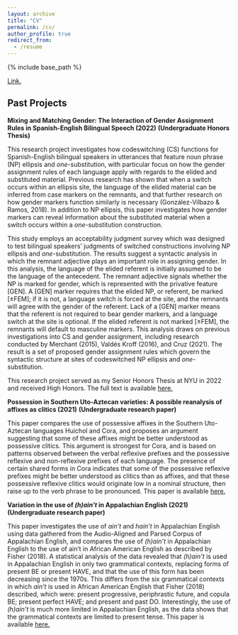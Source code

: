 ```yaml
---
layout: archive
title: "CV"
permalink: /cv/
author_profile: true
redirect_from:
  - /resume
---
```


{% include base_path %}

<a target="_blank" rel="noopener" href="/pdfs/CV_2025.pdf">Link.</a>

## Past Projects 

<b>Mixing and Matching Gender: The Interaction of Gender Assignment Rules in Spanish-English Bilingual Speech (2022)</b> 
<b>(Undergraduate Honors Thesis)</b>

This research project investigates how codeswitching (CS) functions for Spanish-English bilingual speakers in utterances that feature noun phrase (NP) ellipsis and <em>one</em>-substitution, with particular focus on how the gender assignment rules of each language apply with regards to the elided and substituted material. Previous research has shown that when a switch occurs within an ellipsis site, the language of the elided material can be inferred from case markers on the remnants, and that further research on how gender markers function similarly is necessary (González-Vilbazo & Ramos, 2018). In addition to NP ellipsis, this paper investigates how gender markers can reveal information about the substituted material when a switch occurs within a <em>one</em>-substitution construction. 

This study employs an acceptability judgment survey which was designed to test bilingual speakers’ judgments of switched constructions involving NP ellipsis and <em>one</em>-substitution. The results suggest a syntactic analysis in which the remnant adjective plays an important role in assigning gender. In this analysis, the language of the elided referent is initially assumed to be the language of the antecedent. The remnant adjective signals whether the NP is marked for gender, which is represented with the privative feature [GEN]. A [GEN] marker requires that the elided NP, or referent, be marked [±FEM]; if it is not, a language switch is forced at the site, and the remnants will agree with the gender of the referent. Lack of a [GEN] marker means that the referent is not required to bear gender markers, and a language switch at the site is optional. If the elided referent is not marked [±FEM], the remnants will default to masculine markers. This analysis draws on previous investigations into CS and gender assignment, including research conducted by Merchant (2015), Valdés Kroff (2016), and Cruz (2021). The result is a set of proposed gender assignment rules which govern the syntactic structure at sites of codeswitched NP ellipsis and <em>one</em>-substitution.

This research project served as my Senior Honors Thesis at NYU in 2022 and received High Honors. The full text is available <a target="_blank" rel="noopener" href="https://as.nyu.edu/content/dam/nyu-as/linguistics/documents/Winship%20(2022)%20Honors%20Thesis.pdf">here.</a>

<b>Possession in Southern Uto-Aztecan varieties: A possible reanalysis of affixes as clitics (2021)</b>
<b>(Undergraduate research paper)</b>

This paper compares the use of possessive affixes in the Southern Uto-Aztecan languages Huichol and Cora, and proposes an argument suggesting that some of these affixes might be better understood as possessive clitics. This argument is strongest for Cora, and is based on patterns observed between the verbal reflexive prefixes and the possessive reflexive and non-reflexive prefixes of each language. The presence of certain shared forms in Cora indicates that some of the possessive reflexive prefixes might be better understood as clitics than as affixes, and that these possessive reflexive clitics would originate low in a nominal structure, then raise up to the verb phrase to be pronounced. This paper is available <a target="_blank" rel="noopener" href="https://docs.google.com/document/d/1cUKeB5-DacF9Hd50_2fBGQBAG3Fe8kIXA2F7pEeC6H8/edit?usp=sharing">here.</a>

<b>Variation in the use of <em>(h)ain't</em> in Appalachian English (2021)</b>
<b>(Undergraduate research paper)</b>

This paper investigates the use of <em>ain’t</em> and <em>hain’t</em> in Appalachian English using data gathered from the Audio-Aligned and Parsed Corpus of Appalachian English, and compares the use of <em>(h)ain’t</em> in Appalachian English to the use of ain’t in African American English as described by Fisher (2018). A statistical analysis of the data revealed that <em>(h)ain’t</em> is used in Appalachian English in only two grammatical contexts, replacing forms of present BE or present HAVE, and that the use of this form has been decreasing since the 1970s. This differs from the six grammatical contexts in which <em>ain’t</em> is used in African American English that Fisher (2018) described, which were: present progressive, periphrastic future, and copula BE; present perfect HAVE; and present and past DO. Interestingly, the use of <em>(h)ain’t</em> is much more limited in Appalachian English, as the data shows that the grammatical contexts are limited to present tense. This paper is available <a target="_blank" rel="noopener" href="https://docs.google.com/document/d/1GsZEsjOQX0taYjLnrXYshGbaJEKn9P28kUsPU4INNOU/edit?usp=sharing">here.</a>
